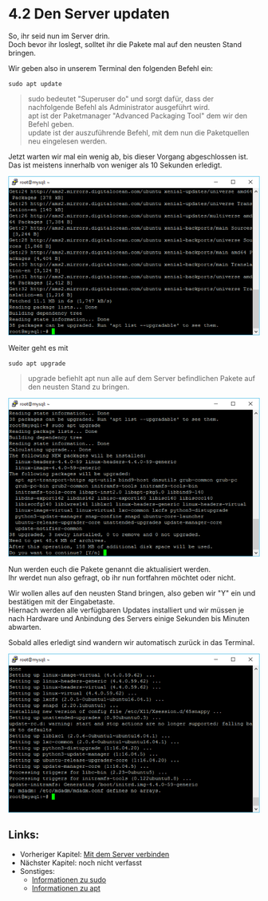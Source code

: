 # 4.2 Den Server updaten

So, ihr seid nun im Server drin.  
Doch bevor ihr loslegt, solltet ihr die Pakete mal auf den neusten Stand bringen.

Wir geben also in unserem Terminal den folgenden Befehl ein:

```
sudo apt update
```

> sudo bedeutet "Superuser do" und sorgt dafür, dass der nachfolgende Befehl als Administrator ausgeführt wird.  
> apt ist der Paketmanager "Advanced Packaging Tool" dem wir den Befehl geben.  
> update ist der auszuführende Befehl, mit dem nun die Paketquellen neu eingelesen werden.

Jetzt warten wir mal ein wenig ab, bis dieser Vorgang abgeschlossen ist.  
Das ist meistens innerhalb von weniger als 10 Sekunden erledigt.

![](/assets/update-1.png)

Weiter geht es mit

```
sudo apt upgrade
```

> upgrade befiehlt apt nun alle auf dem Server befindlichen Pakete auf den neusten Stand zu bringen.

![](/assets/update-2.png)

Nun werden euch die Pakete genannt die aktualisiert werden.  
Ihr werdet nun also gefragt, ob ihr nun fortfahren möchtet oder nicht.

Wir wollen alles auf den neusten Stand bringen, also geben wir "Y" ein und bestätigen mit der Eingabetaste.  
Hiernach werden alle verfügbaren Updates installiert und wir müssen je nach Hardware und Anbindung des Servers einige Sekunden bis Minuten abwarten.

Sobald alles erledigt sind wandern wir automatisch zurück in das Terminal.

![](/assets/update-3.png)

## Links:

* Vorheriger Kapitel: [Mit dem Server verbinden](/mit-dem-server-verbinden.md)
* Nächster Kapitel: noch nicht verfasst
* Sonstiges:
  * [Informationen zu sudo](https://wiki.ubuntuusers.de/sudo/)
  * [Informationen zu apt](https://wiki.ubuntuusers.de/apt/apt/)



